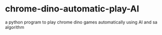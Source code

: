 # chrome-dino-automatic-play-AI
a python program to play chrome dino games automatically using AI and sa algorithm

